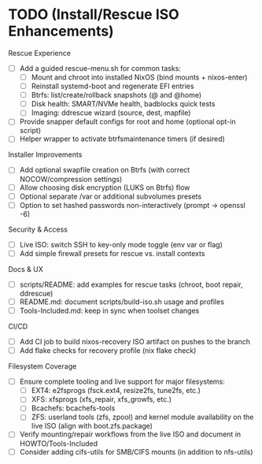 # TODO (Install/Rescue ISO Enhancements)

Rescue Experience
- [ ] Add a guided rescue-menu.sh for common tasks:
  - [ ] Mount and chroot into installed NixOS (bind mounts + nixos-enter)
  - [ ] Reinstall systemd-boot and regenerate EFI entries
  - [ ] Btrfs: list/create/rollback snapshots (@ and @home)
  - [ ] Disk health: SMART/NVMe health, badblocks quick tests
  - [ ] Imaging: ddrescue wizard (source, dest, mapfile)
- [ ] Provide snapper default configs for root and home (optional opt-in script)
- [ ] Helper wrapper to activate btrfsmaintenance timers (if desired)

Installer Improvements
- [ ] Add optional swapfile creation on Btrfs (with correct NOCOW/compression settings)
- [ ] Allow choosing disk encryption (LUKS on Btrfs) flow
- [ ] Optional separate /var or additional subvolumes presets
- [ ] Option to set hashed passwords non-interactively (prompt -> openssl -6)

Security & Access
- [ ] Live ISO: switch SSH to key-only mode toggle (env var or flag)
- [ ] Add simple firewall presets for rescue vs. install contexts

Docs & UX
- [ ] scripts/README: add examples for rescue tasks (chroot, boot repair, ddrescue)
- [ ] README.md: document scripts/build-iso.sh usage and profiles
- [ ] Tools-Included.md: keep in sync when toolset changes

CI/CD
- [ ] Add CI job to build nixos-recovery ISO artifact on pushes to the branch
- [ ] Add flake checks for recovery profile (nix flake check)

Filesystem Coverage
- [ ] Ensure complete tooling and live support for major filesystems:
  - [ ] EXT4: e2fsprogs (fsck.ext4, resize2fs, tune2fs, etc.)
  - [ ] XFS: xfsprogs (xfs_repair, xfs_growfs, etc.)
  - [ ] Bcachefs: bcachefs-tools
  - [ ] ZFS: userland tools (zfs, zpool) and kernel module availability on the live ISO (align with boot.zfs.package)
- [ ] Verify mounting/repair workflows from the live ISO and document in HOWTO/Tools-Included
- [ ] Consider adding cifs-utils for SMB/CIFS mounts (in addition to nfs-utils)
